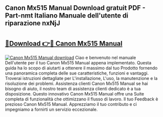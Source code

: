 ## Canon Mx515 Manual Download gratuit PDF - Part-nmt Italiano Manuale dell'utente di riparazione nxNjJ

# <h2><a href="http://dfggju.blite.top/?on=Canon+Mx515+Manual">🔗Download 👉🔴 Canon Mx515 Manual</a></h2>

[![Canon Mx515 Manual download](https://i.imgur.com/lujVjoI.png)](http://dfggju.blite.top/?on=Canon+Mx515+Manual)
Ciao e benvenuto nel manuale Dell'utente per il tuo Canon Mx515 Manual appena implementato. Questa guida ha lo scopo di aiutarti a ottenere il massimo dal tuo Prodotto fornendo una panoramica completa delle sue caratteristiche, funzioni e vantaggi. Troverai istruzioni dettagliate per L'installazione, L'uso, la manutenzione e la risoluzione dei problemi. Assistenza clienti Canon Mx515 Manual se hai bisogno di aiuto, il nostro team di assistenza clienti dedicato è a tua disposizione. Questo innovativo Canon Mx515 Manual offre una Suite completa di funzionalità che ottimizzano il flusso di lavoro. Il tuo Feedback è prezioso Canon Mx515 Manual. Apprezziamo il tuo contributo e ci impegniamo a fornirti un servizio eccezionale.

